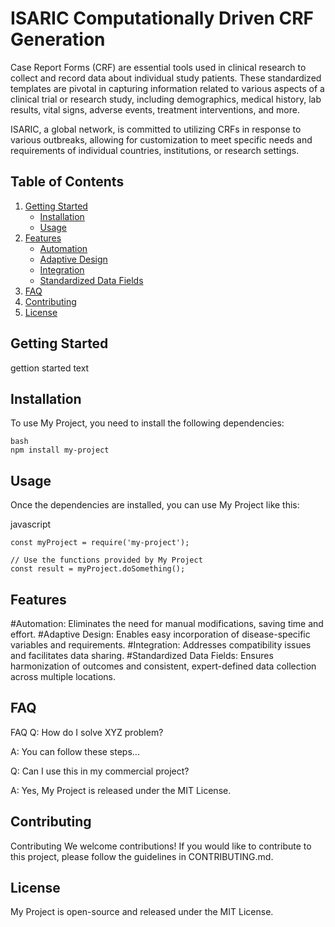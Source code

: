 # ISARIC Computationally Driven CRF Generation

Case Report Forms (CRF) are essential tools used in clinical research to collect and record data about individual study patients. These standardized templates are pivotal in capturing information related to various aspects of a clinical trial or research study, including demographics, medical history, lab results, vital signs, adverse events, treatment interventions, and more. 

ISARIC, a global network, is committed to utilizing CRFs in response to various outbreaks, allowing for customization to meet specific needs and requirements of individual countries, institutions, or research settings.

## Table of Contents

1. [Getting Started](#getting-started)
    - [Installation](#installation)
    - [Usage](#usage)
2. [Features](#features)
    - [Automation](#automation)
    - [Adaptive Design](#adaptive-design)
    - [Integration](#integration)
    - [Standardized Data Fields](#standardized-data-fields)	
3. [FAQ](#faq)
4. [Contributing](#contributing)
5. [License](#license)

## Getting Started

gettion started text

## Installation

To use My Project, you need to install the following dependencies:

```
bash
npm install my-project
```

## Usage
Once the dependencies are installed, you can use My Project like this:

javascript
```
const myProject = require('my-project');

// Use the functions provided by My Project
const result = myProject.doSomething();
```

## Features
#Automation:
Eliminates the need for manual modifications, saving time and effort.
#Adaptive Design:
Enables easy incorporation of disease-specific variables and requirements.
#Integration:
Addresses compatibility issues and facilitates data sharing.
#Standardized Data Fields:
Ensures harmonization of outcomes and consistent, expert-defined data collection across multiple locations.

## FAQ
FAQ
Q: How do I solve XYZ problem?

A: You can follow these steps...

Q: Can I use this in my commercial project?

A: Yes, My Project is released under the MIT License.

## Contributing
Contributing
We welcome contributions! If you would like to contribute to this project, please follow the guidelines in CONTRIBUTING.md.

## License
My Project is open-source and released under the MIT License.

